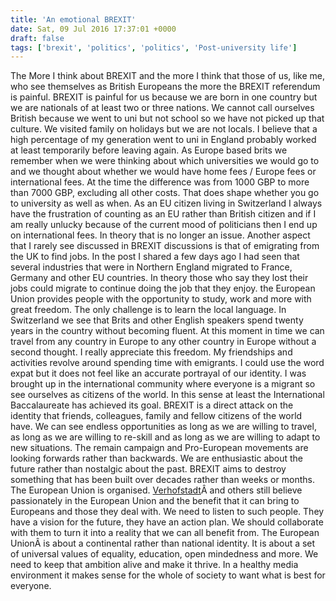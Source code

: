 ```yaml
---
title: 'An emotional BREXIT'
date: Sat, 09 Jul 2016 17:37:01 +0000
draft: false
tags: ['brexit', 'politics', 'politics', 'Post-university life']
---
```


The More I think about BREXIT and the more I think that those of us, like me, who see themselves as British Europeans the more the BREXIT referendum is painful. BREXIT is painful for us because we are born in one country but we are nationals of at least two or three nations. We cannot call ourselves British because we went to uni but not school so we have not picked up that culture. We visited family on holidays but we are not locals. I believe that a high percentage of my generation went to uni in England probably worked at least temporarily before leaving again. As Europe based brits we remember when we were thinking about which universities we would go to and we thought about whether we would have home fees / Europe fees or international fees. At the time the difference was from 1000 GBP to more than 7000 GBP, excluding all other costs. That does shape whether you go to university as well as when. As an EU citizen living in Switzerland I always have the frustration of counting as an EU rather than British citizen and if I am really unlucky because of the current mood of politicians then I end up on international fees. In theory that is no longer an issue. Another aspect that I rarely see discussed in BREXIT discussions is that of emigrating from the UK to find jobs. In the post I shared a few days ago I had seen that several industries that were in Northern England migrated to France, Germany and other EU countries. In theory those who say they lost their jobs could migrate to continue doing the job that they enjoy. the European Union provides people with the opportunity to study, work and more with great freedom. The only challenge is to learn the local language. In Switzerland we see that Brits and other English speakers spend twenty years in the country without becoming fluent. At this moment in time we can travel from any country in Europe to any other country in Europe without a second thought. I really appreciate this freedom. My friendships and activities revolve around spending time with emigrants. I could use the word expat but it does not feel like an accurate portrayal of our identity. I was brought up in the international community where everyone is a migrant so see ourselves as citizens of the world. In this sense at least the International Baccalaureate has achieved its goal. BREXIT is a direct attack on the identity that friends, colleagues, family and fellow citizens of the world have. We can see endless opportunities as long as we are willing to travel, as long as we are willing to re-skill and as long as we are willing to adapt to new situations. The remain campaign and Pro-European movements are looking forwards rather than backwards. We are enthusiastic about the future rather than nostalgic about the past. BREXIT aims to destroy something that has been built over decades rather than weeks or months. The European Union is organised. [Verhofstadt](https://www.project-syndicate.org/commentary/post-brexit-eu-structural-reforms-by-guy-verhofstadt-2016-07)Â and others still believe passionately in the European Union and the benefit that it can bring to Europeans and those they deal with. We need to listen to such people. They have a vision for the future, they have an action plan. We should collaborate with them to turn it into a reality that we can all benefit from. The European UnionÂ is about a continental rather than national identity. It is about a set of universal values of equality, education, open mindedness and more. We need to keep that ambition alive and make it thrive. In a healthy media environment it makes sense for the whole of society to want what is best for everyone.
